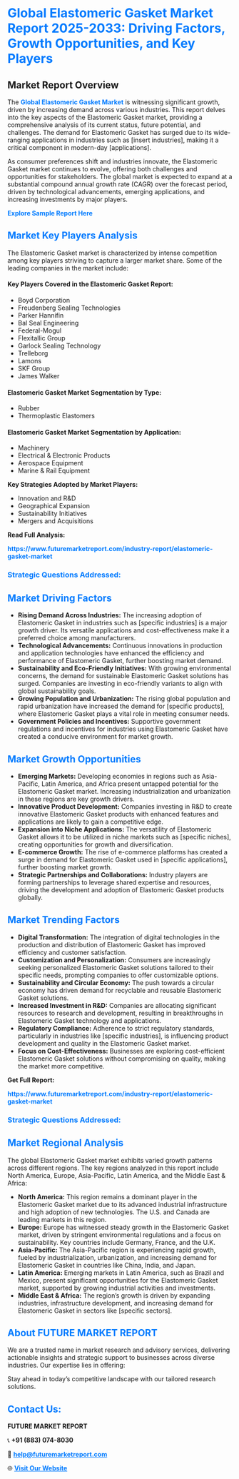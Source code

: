 <h1 style="color: #007BFF;">Global Elastomeric Gasket Market Report 2025-2033: Driving Factors, Growth Opportunities, and Key Players</h1>

<section id="overview">
<h2>Market Report Overview</h2>
<p>The <a href="https://www.futuremarketreport.com/industry-report/elastomeric-gasket-market" style="color: #007BFF; text-decoration: none;"><strong>Global Elastomeric Gasket Market</strong></a> is witnessing significant growth, driven by increasing demand across various industries. This report delves into the key aspects of the Elastomeric Gasket market, providing a comprehensive analysis of its current status, future potential, and challenges. The demand for Elastomeric Gasket has surged due to its wide-ranging applications in industries such as [insert industries], making it a critical component in modern-day [applications].</p>
<p>As consumer preferences shift and industries innovate, the Elastomeric Gasket market continues to evolve, offering both challenges and opportunities for stakeholders. The global market is expected to expand at a substantial compound annual growth rate (CAGR) over the forecast period, driven by technological advancements, emerging applications, and increasing investments by major players.</p>
</section>

<section id="overview">
<p><a href="https://www.futuremarketreport.com/request-sample/reportId=84109" style="color: #007BFF; text-decoration: none;"><strong>Explore Sample Report Here</strong></a></p>
</section>

<section id="key-players">
<h2 style="color: #007BFF;">Market Key Players Analysis</h2>
<p>The Elastomeric Gasket market is characterized by intense competition among key players striving to capture a larger market share. Some of the leading companies in the market include:</p>
<h4>Key Players Covered in the Elastomeric Gasket Report:</h4>
<ul><li>Boyd Corporation</li><li>Freudenberg Sealing Technologies</li><li>Parker Hannifin</li><li>Bal Seal Engineering</li><li>Federal-Mogul</li><li>Flexitallic Group</li><li>Garlock Sealing Technology</li><li>Trelleborg</li><li>Lamons</li><li>SKF Group</li><li>James Walker</li></ul>
<h4>Elastomeric Gasket Market Segmentation by Type:</h4>
<ul><li>Rubber</li><li>Thermoplastic Elastomers</li></ul>

<h4>Elastomeric Gasket Market Segmentation by Application:</h4>
<ul><li>Machinery</li><li>Electrical &amp; Electronic Products</li><li>Aerospace Equipment</li><li>Marine &amp; Rail Equipment</li></ul>
<p><strong>Key Strategies Adopted by Market Players:</strong></p>
<ul>
<li>Innovation and R&D</li>
<li>Geographical Expansion</li>
<li>Sustainability Initiatives</li>
<li>Mergers and Acquisitions</li>
</ul>
</section>

<section>
<p><strong>Read Full Analysis: </strong></p><a href="https://www.futuremarketreport.com/industry-report/elastomeric-gasket-market" style="color: #007BFF; text-decoration: none;"><strong>https://www.futuremarketreport.com/industry-report/elastomeric-gasket-market</strong></a>
<h3 style="color: #007BFF;">Strategic Questions Addressed:</h3>
</section>

<section id="driving-factors">
<h2 style="color: #007BFF;">Market Driving Factors</h2>
<ul>
<li><strong>Rising Demand Across Industries:</strong> The increasing adoption of Elastomeric Gasket in industries such as [specific industries] is a major growth driver. Its versatile applications and cost-effectiveness make it a preferred choice among manufacturers.</li>
<li><strong>Technological Advancements:</strong> Continuous innovations in production and application technologies have enhanced the efficiency and performance of Elastomeric Gasket, further boosting market demand.</li>
<li><strong>Sustainability and Eco-Friendly Initiatives:</strong> With growing environmental concerns, the demand for sustainable Elastomeric Gasket solutions has surged. Companies are investing in eco-friendly variants to align with global sustainability goals.</li>
<li><strong>Growing Population and Urbanization:</strong> The rising global population and rapid urbanization have increased the demand for [specific products], where Elastomeric Gasket plays a vital role in meeting consumer needs.</li>
<li><strong>Government Policies and Incentives:</strong> Supportive government regulations and incentives for industries using Elastomeric Gasket have created a conducive environment for market growth.</li>
</ul>
</section>

<section id="growth-opportunities">
<h2 style="color: #007BFF;">Market Growth Opportunities</h2>
<ul>
<li><strong>Emerging Markets:</strong> Developing economies in regions such as Asia-Pacific, Latin America, and Africa present untapped potential for the Elastomeric Gasket market. Increasing industrialization and urbanization in these regions are key growth drivers.</li>
<li><strong>Innovative Product Development:</strong> Companies investing in R&D to create innovative Elastomeric Gasket products with enhanced features and applications are likely to gain a competitive edge.</li>
<li><strong>Expansion into Niche Applications:</strong> The versatility of Elastomeric Gasket allows it to be utilized in niche markets such as [specific niches], creating opportunities for growth and diversification.</li>
<li><strong>E-commerce Growth:</strong> The rise of e-commerce platforms has created a surge in demand for Elastomeric Gasket used in [specific applications], further boosting market growth.</li>
<li><strong>Strategic Partnerships and Collaborations:</strong> Industry players are forming partnerships to leverage shared expertise and resources, driving the development and adoption of Elastomeric Gasket products globally.</li>
</ul>
</section>

<section id="trending-factors">
<h2 style="color: #007BFF;">Market Trending Factors</h2>
<ul>
<li><strong>Digital Transformation:</strong> The integration of digital technologies in the production and distribution of Elastomeric Gasket has improved efficiency and customer satisfaction.</li>
<li><strong>Customization and Personalization:</strong> Consumers are increasingly seeking personalized Elastomeric Gasket solutions tailored to their specific needs, prompting companies to offer customizable options.</li>
<li><strong>Sustainability and Circular Economy:</strong> The push towards a circular economy has driven demand for recyclable and reusable Elastomeric Gasket solutions.</li>
<li><strong>Increased Investment in R&D:</strong> Companies are allocating significant resources to research and development, resulting in breakthroughs in Elastomeric Gasket technology and applications.</li>
<li><strong>Regulatory Compliance:</strong> Adherence to strict regulatory standards, particularly in industries like [specific industries], is influencing product development and quality in the Elastomeric Gasket market.</li>
<li><strong>Focus on Cost-Effectiveness:</strong> Businesses are exploring cost-efficient Elastomeric Gasket solutions without compromising on quality, making the market more competitive.</li>
</ul>
</section>

<section>
<p><strong>Get Full Report: </strong></p><a href="https://www.futuremarketreport.com/industry-report/elastomeric-gasket-market" style="color: #007BFF; text-decoration: none;"><strong>https://www.futuremarketreport.com/industry-report/elastomeric-gasket-market</strong></a>
<h3 style="color: #007BFF;">Strategic Questions Addressed:</h3>
</section>


<section id="regional-analysis">
<h2 style="color: #007BFF;">Market Regional Analysis</h2>
<p>The global Elastomeric Gasket market exhibits varied growth patterns across different regions. The key regions analyzed in this report include North America, Europe, Asia-Pacific, Latin America, and the Middle East & Africa:</p>
<ul>
<li><strong>North America:</strong> This region remains a dominant player in the Elastomeric Gasket market due to its advanced industrial infrastructure and high adoption of new technologies. The U.S. and Canada are leading markets in this region.</li>
<li><strong>Europe:</strong> Europe has witnessed steady growth in the Elastomeric Gasket market, driven by stringent environmental regulations and a focus on sustainability. Key countries include Germany, France, and the U.K.</li>
<li><strong>Asia-Pacific:</strong> The Asia-Pacific region is experiencing rapid growth, fueled by industrialization, urbanization, and increasing demand for Elastomeric Gasket in countries like China, India, and Japan.</li>
<li><strong>Latin America:</strong> Emerging markets in Latin America, such as Brazil and Mexico, present significant opportunities for the Elastomeric Gasket market, supported by growing industrial activities and investments.</li>
<li><strong>Middle East & Africa:</strong> The region’s growth is driven by expanding industries, infrastructure development, and increasing demand for Elastomeric Gasket in sectors like [specific sectors].</li>
</ul>
</section>

<footer>
<h2 style="color: #007BFF;">About FUTURE MARKET REPORT</h2>
<p>We are a trusted name in market research and advisory services, delivering actionable insights and strategic support to businesses across diverse industries. Our expertise lies in offering:</p>

<p>Stay ahead in today’s competitive landscape with our tailored research solutions.</p>

<h2 style="color: #007BFF;">Contact Us:</h2>
<p><strong>FUTURE MARKET REPORT</strong></p>
<p>📞 <strong>+91 (883) 074-8030</strong></p>
<p>📧 <strong><a href="mailto:help@futuremarketreport.com" style="color: #007BFF;">help@futuremarketreport.com</a></strong></p>
<p>🌐 <strong><a href="https://www.futuremarketreport.com/" style="color: #007BFF;">Visit Our Website</a></strong></p>
</footer>